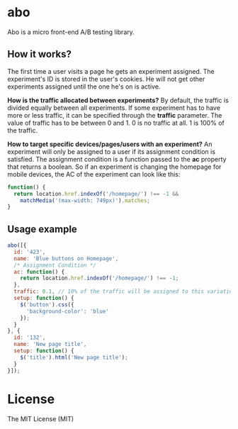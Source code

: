 # abo

Abo is a micro front-end A/B testing library.

## How it works?

The first time a user visits a page he gets an experiment assigned. The experiment's ID is stored in the user's cookies. He will not get other experiments assigned until the one he's on is active.

**How is the traffic allocated between experiments?**
By default, the traffic is divided equally between all experiments. If some experiment has to have more or less traffic, it can be specified through the **traffic** parameter. The value of traffic has to be between 0 and 1. 0 is no traffic at all. 1 is 100% of the traffic.

**How to target specific devices/pages/users with an experiment?**
An experiment will only be assigned to a user if its assignment condition is satisfied. The assignment condition is a function passed to the **ac** property that returns a boolean. So if an experiment is changing the homepage for mobile devices, the AC of the experiment can look like this:

``` js
function() {
  return location.href.indexOf('/homepage/') !== -1 &&
    matchMedia('(max-width: 749px)').matches;
}
```

## Usage example

``` js
abo([{
  id: '423',
  name: 'Blue buttons on Homepage',
  /* Assignment Condition */
  ac: function() {
    return location.href.indexOf('/homepage/') !== -1;
  },
  traffic: 0.1, // 10% of the traffic will be assigned to this variation if the Assignemt condition was satisfied
  setup: function() {
    $('button').css({
      'background-color': 'blue'
    });
  }
}, {
  id: '132',
  name: 'New page title',
  setup: function() {
    $('title').html('New page title');
  }
}]);
```


License
========

The MIT License (MIT)